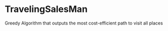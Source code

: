 # TravelingSalesMan
Greedy Algorithm that outputs the most cost-efficient path to visit all places 
